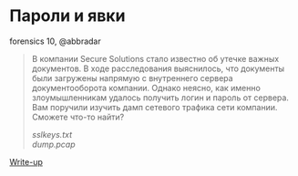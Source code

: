 # Пароли и явки

forensics 10, @abbradar

> В компании Secure Solutions стало известно об утечке важных документов. В ходе расследования выяснилось, что документы были загружены напрямую с внутреннего сервера документооборота компании. Однако неясно, как именно злоумышленникам удалось получить логин и пароль от сервера. Вам поручили изучить дамп сетевого трафика сети компании. Сможете что-то найти?
> 
> *sslkeys.txt*  
> *dump.pcap*

[Write-up](WRITEUP.md)
